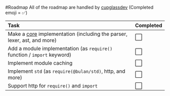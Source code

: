 #Roadmap
All of the roadmap are handled by [cupglassdev](https://github.com/cupglassdev)
(Completed emoji = :white_check_mark:)

| Task                                                                                                       | Completed |
|:-----------------------------------------------------------------------------------------------------------|:-----------|
| Make a [core](https://github.com/bulanskrip/core) implementation (including the parser, lexer, ast, and more) | :white_large_square:
| Add a module implementation (as `require()` function / `import` keyword) | :white_large_square:
| Implement module caching | :white_large_square:      
| Implement `std` (as `require(@bulan/std)`, http, and more) | :white_large_square:
| Support http for `require()` and `import` | :white_large_square:
